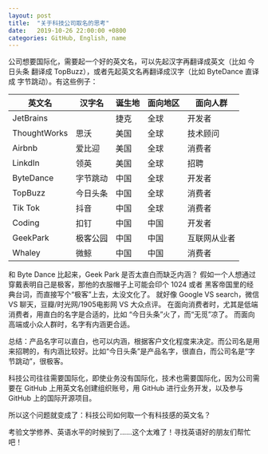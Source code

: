 ```yaml
---
layout: post
title:  "关于科技公司取名的思考"
date:   2019-10-26 22:00:00 +0800
categories: GitHub, English, name
---
```


公司想要国际化，需要起一个好的英文名，可以先起汉字再翻译成英文（比如 今日头条 翻译成 TopBuzz），或者先起英文名再翻译成汉字（比如 ByteDance 直译成 字节跳动）。有这些例子：

英文名 | 汉字名 | 诞生地 | 面向地区 | 面向人群
--------|---------|----------|-------------|--------
JetBrains | | 捷克 | 全球 | 开发者
ThoughtWorks | 思沃 | 美国 | 全球 | 技术顾问
Airbnb | 爱比迎 | 美国 | 全球 | 消费者
LinkdIn | 领英 | 美国 | 全球 | 招聘
ByteDance | 字节跳动 | 中国 | 全球 | 开发者
TopBuzz | 今日头条 | 中国 | 全球 | 消费者
Tik Tok | 抖音 | 中国 | 全球 | 消费者
Coding | 扣钉 | 中国 | 中国 | 开发者
GeekPark | 极客公园 | 中国 | 中国 | 互联网从业者
Whaley | 微鲸 | 中国 | 中国 | 消费者

和 Byte Dance 比起来，Geek Park 是否太直白而缺乏内涵？
假如一个人想通过穿戴表明自己是极客，那他的衣服帽子上可能会印个 1024 或者 黑客帝国里的经典台词，而直接写个“极客”上去，太没文化了。
就好像 Google VS search，微信 VS 聊天，豆瓣/时光网/1905电影网 VS 大众点评。
在面向消费者时，尤其是低端消费者，用直白的名字是合适的，比如 “今日头条”火了，而“无觅”凉了。
而面向高端或小众人群时，名字有内涵更合适。

总结：产品名字可以直白，也可以内涵，根据客户文化程度来决定。而公司名是用来招聘的，有内涵比较好。比如“今日头条”是产品名字，很直白，而公司名是“字节跳动”，很极客。

科技公司往往需要国际化，即使业务没有国际化，技术也需要国际化，因为公司需要在 GitHub 上用英文名创建组织账号，用 GitHub 进行业务开发，以及参与 GitHub 上的国际开源项目。

所以这个问题就变成了：科技公司如何取一个有科技感的英文名？

考验文学修养、英语水平的时候到了……这个太难了！寻找英语好的朋友们帮忙吧！
